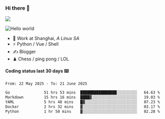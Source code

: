 ### Hi there 👋
![](https://komarev.com/ghpvc/?username=Xuhandsome)


<img src="https://github-readme-stats.vercel.app/api?username=XuHandsome&show_icons=true&theme=merko" alt="Hello world">

<br/>

- 🍻  Work at Shanghai, _A Linux SA_
- ⚡  Python / Vue / Shell
- ✍️  Blogger
- ♟  Chess / ping pong / LOL

#### Coding status last 30 days ⌨️

<!--START_SECTION:waka-->

```txt
From: 22 May 2025 - To: 21 June 2025

Go               51 hrs 53 mins  ████████████████░░░░░░░░░   64.63 %
Markdown         15 hrs 16 mins  ████▓░░░░░░░░░░░░░░░░░░░░   19.03 %
YAML             5 hrs 48 mins   █▓░░░░░░░░░░░░░░░░░░░░░░░   07.23 %
Docker           2 hrs 32 mins   ▓░░░░░░░░░░░░░░░░░░░░░░░░   03.17 %
Python           1 hr 50 mins    ▓░░░░░░░░░░░░░░░░░░░░░░░░   02.28 %
```

<!--END_SECTION:waka-->
